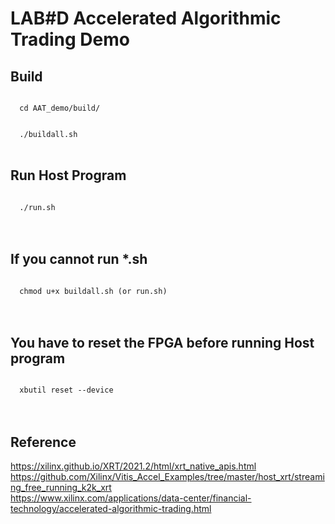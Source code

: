 # LAB#D Accelerated Algorithmic Trading Demo

## Build
<code> 
&emsp; cd AAT_demo/build/  

&emsp; ./buildall.sh
</code><br><br>

## Run Host Program
<code> 
&emsp; ./run.sh
</code><br><br>

## If you cannot run *.sh
<code> 
&emsp; chmod u+x buildall.sh (or run.sh)
</code><br><br>

## You have to reset the FPGA before running Host program
<code> 
&emsp; xbutil reset --device
</code><br><br>

## Reference
https://xilinx.github.io/XRT/2021.2/html/xrt_native_apis.html  
https://github.com/Xilinx/Vitis_Accel_Examples/tree/master/host_xrt/streaming_free_running_k2k_xrt  
https://www.xilinx.com/applications/data-center/financial-technology/accelerated-algorithmic-trading.html
